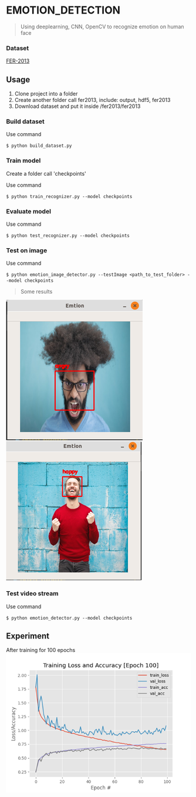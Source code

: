 # EMOTION_DETECTION
> Using deeplearning, CNN, OpenCV to recognize emotion on human face

### Dataset
[FER-2013](https://www.kaggle.com/deadskull7/fer2013)

## Usage

1. Clone project into a folder
2. Create another folder call fer2013, include: output, hdf5, fer2013
3. Download dataset and put it inside /fer2013/fer2013

### Build dataset
Use command
```
$ python build_dataset.py
```
### Train model
Create a folder call 'checkpoints'

Use command

```
$ python train_recognizer.py --model checkpoints
```

### Evaluate model

Use command
```
$ python test_recognizer.py --model checkpoints
```

### Test on image

Use command
```
$ python emotion_image_detector.py --testImage <path_to_test_folder> --model checkpoints
```
> Some results

![Image](https://github.com/duylebkHCM/EMOTION_DETECTION/blob/master/resultexample/Screenshot%20from%202020-05-20%2022-31-47.png?raw=true)
![Image](https://github.com/duylebkHCM/EMOTION_DETECTION/blob/master/resultexample/Screenshot%20from%202020-05-20%2022-32-03.png)

### Test video stream
Use command
```
$ python emotion_detector.py --model checkpoints
```
## Experiment

After training for 100 epochs
![Image](https://github.com/duylebkHCM/EMOTION_DETECTION/blob/master/Duynet_emotion.png)
